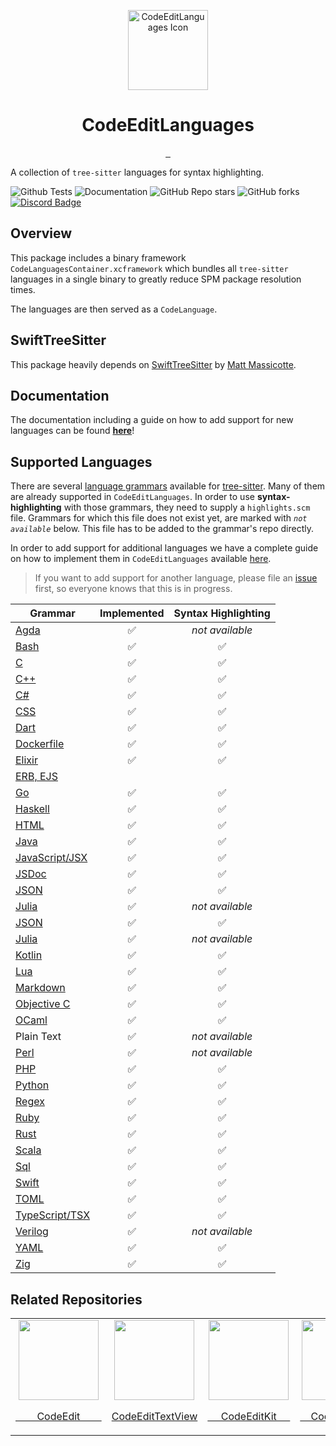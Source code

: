 <p align="center">
  <img src="https://user-images.githubusercontent.com/806104/201497920-d6aace8d-f0dc-49f6-bcd7-6a3b64cc384c.png" height="128" alt="CodeEditLanguages Icon">
  <h1 align="center">CodeEditLanguages</h1>
</p>

<p align="center">
  <a aria-label="Follow CodeEdit on Twitter" href="https://twitter.com/CodeEditApp" target="_blank">
    <img alt="" src="https://img.shields.io/badge/Follow%20@CodeEditApp-black.svg?style=for-the-badge&logo=Twitter">
  </a>
  <a aria-label="Join the community on Discord" href="https://discord.gg/vChUXVf9Em" target="_blank">
    <img alt="" src="https://img.shields.io/badge/Join%20the%20community-black.svg?style=for-the-badge&logo=Discord">
  </a>
  <a aria-label="Read the Documentation" href="https://codeeditapp.github.io/CodeEditLanguages/documentation/codeeditlanguages" target="_blank">
    <img alt="" src="https://img.shields.io/badge/Documentation-black.svg?style=for-the-badge&logo=readthedocs&logoColor=blue">
  </a>
</p>

A collection of `tree-sitter` languages for syntax highlighting.

![Github Tests](https://img.shields.io/github/actions/workflow/status/CodeEditApp/CodeEditLanguages/tests.yml?branch=main&label=tests&style=flat-square)
![Documentation](https://img.shields.io/github/actions/workflow/status/CodeEditApp/CodeEditLanguages/build-documentation.yml?branch=main&label=docs&style=flat-square)
![GitHub Repo stars](https://img.shields.io/github/stars/CodeEditApp/CodeEditLanguages?style=flat-square)
![GitHub forks](https://img.shields.io/github/forks/CodeEditApp/CodeEditLanguages?style=flat-square)
[![Discord Badge](https://img.shields.io/discord/951544472238444645?color=5865F2&label=Discord&logo=discord&logoColor=white&style=flat-square)](https://discord.gg/vChUXVf9Em)

## Overview

This package includes a binary framework `CodeLanguagesContainer.xcframework` which bundles all `tree-sitter` languages in a single binary to greatly reduce SPM package resolution times.

The languages are then served as a `CodeLanguage`.

## SwiftTreeSitter

This package heavily depends on [SwiftTreeSitter](https://github.com/ChimeHQ/SwiftTreeSitter) by [Matt Massicotte](https://twitter.com/mattie).

## Documentation

The documentation including a guide on how to add support for new languages can be found **[here](https://codeeditapp.github.io/CodeEditLanguages/documentation/codeeditlanguages)**!

## Supported Languages

There are several [language grammars](https://tree-sitter.github.io/tree-sitter/#available-parsers) available for [tree-sitter](https://tree-sitter.github.io/tree-sitter/). Many of them are already supported in `CodeEditLanguages`. In order to use **syntax-highlighting** with those grammars, they need to supply a `highlights.scm` file. Grammars for which this file does not exist yet, are marked with _`not available`_ below. This file has to be added to the grammar's repo directly.

In order to add support for additional languages we have a complete guide on how to implement them in `CodeEditLanguages` available [here](https://codeeditapp.github.io/CodeEditLanguages/documentation/codeeditlanguages/add-languages/).

> If you want to add support for another language, please file an [issue](https://github.com/CodeEditApp/CodeEditLanguages/issues/new/choose) first, so everyone knows that this is in progress.

| Grammar        | Implemented | Syntax Highlighting |
| -------------- | :---------: | :-----------------: |
| [Agda](https://github.com/cengelbart39/tree-sitter-agda/tree/feat/spm) | ✅ | _not available_ |
| [Bash](https://github.com/tree-sitter/tree-sitter-bash) | ✅ | ✅ |
| [C](https://github.com/tree-sitter/tree-sitter-c) | ✅ | ✅ |
| [C++](https://github.com/tree-sitter/tree-sitter-cpp) | ✅ | ✅ |
| [C#](https://github.com/tree-sitter/tree-sitter-c-sharp) | ✅ | ✅ |
| [CSS](https://github.com/lukepistrol/tree-sitter-css) | ✅ | ✅ |
| [Dart](https://github.com/lukepistrol/tree-sitter-dart/tree/feature/spm) | ✅ | ✅ |
| [Dockerfile](https://github.com/camdencheek/tree-sitter-dockerfile) | ✅ | ✅ |
| [Elixir](https://github.com/elixir-lang/tree-sitter-elixir) | ✅ | ✅ |
| [ERB, EJS](https://github.com/tree-sitter/tree-sitter-embedded-template) |  |  |
| [Go](https://github.com/tree-sitter/tree-sitter-go) | ✅ | ✅ |
| [Haskell](https://github.com/tree-sitter/tree-sitter-haskell) | ✅ | ✅ |
| [HTML](https://github.com/tree-sitter/tree-sitter-html) | ✅ | ✅ |
| [Java](https://github.com/tree-sitter/tree-sitter-java) | ✅ | ✅ |
| [JavaScript/JSX](https://github.com/tree-sitter/tree-sitter-javascript) | ✅ | ✅ |
| [JSDoc](https://github.com/cengelbart39/tree-sitter-jsdoc/tree/feature/spm) | ✅ | ✅ |
| [JSON](https://github.com/mattmassicotte/tree-sitter-json) | ✅ | ✅ |
| [Julia](https://github.com/tree-sitter/tree-sitter-julia) | ✅ | _not available_ |
| [JSON](https://github.com/tree-sitter/tree-sitter-json) | ✅ | ✅ |
| [Julia](https://github.com/tree-sitter/tree-sitter-julia) | ✅  | _not available_ |
| [Kotlin](https://github.com/lukepistrol/tree-sitter-kotlin/tree/feature/spm-queries) | ✅ | ✅ |
| [Lua](https://github.com/lukepistrol/tree-sitter-lua/tree/feature/spm) | ✅ | ✅ |
| [Markdown](https://github.com/MDeiml/tree-sitter-markdown) | ✅ | ✅ |
| [Objective C](https://github.com/lukepistrol/tree-sitter-objc/tree/feature/spm) | ✅ | ✅ |
| [OCaml](https://github.com/tree-sitter/tree-sitter-ocaml) | ✅ | ✅ |
| Plain Text | ✅ | _not available_ |
| [Perl](https://github.com/ganezdragon/tree-sitter-perl) | ✅ | _not available_ |
| [PHP](https://github.com/tree-sitter/tree-sitter-php) | ✅ | ✅ |
| [Python](https://github.com/tree-sitter/tree-sitter-python) | ✅ | ✅ |
| [Regex](https://github.com/tree-sitter/tree-sitter-regex) | ✅ | ✅ |
| [Ruby](https://github.com/mattmassicotte/tree-sitter-ruby) | ✅ | ✅ |
| [Rust](https://github.com/tree-sitter/tree-sitter-rust) | ✅ | ✅ |
| [Scala](https://github.com/tree-sitter/tree-sitter-scala) | ✅ | ✅ |
| [Sql](https://github.com/DerekStride/tree-sitter-sql) | ✅ | ✅ |
| [Swift](https://github.com/alex-pinkus/tree-sitter-swift/tree/with-generated-files) | ✅ | ✅ |
| [TOML](https://github.com/cengelbart39/tree-sitter-toml/tree/feature/spm) | ✅ | ✅ |
| [TypeScript/TSX](https://github.com/tree-sitter/tree-sitter-typescript) | ✅ | ✅ |
| [Verilog](https://github.com/tree-sitter/tree-sitter-verilog) | ✅ | _not available_ |
| [YAML](https://github.com/lukepistrol/tree-sitter-yaml/tree/feature/spm) | ✅ | ✅ |
| [Zig](https://github.com/maxxnino/tree-sitter-zig) | ✅ | ✅ |

## Related Repositories

<table>
  <tr>
    <td align="center">
      <a href="https://github.com/CodeEditApp/CodeEdit">
        <img src="https://user-images.githubusercontent.com/806104/163099605-4eaedd33-8441-4125-9ca1-a7ccb2f62a74.png" width="128" height="128">
        <p>&nbsp;&nbsp;&nbsp;&nbsp;&nbsp;&nbsp;&nbsp;&nbsp;CodeEdit&nbsp;&nbsp;&nbsp;&nbsp;&nbsp;&nbsp;&nbsp;&nbsp;</p>
      </a>
    </td>
    <td align="center">
      <a href="https://github.com/CodeEditApp/CodeEditTextView">
        <img src="https://user-images.githubusercontent.com/806104/175655252-d77cef62-31f5-4f40-a2ad-c1406a6dd1b9.png" width="128" height="128">
        <p>CodeEditTextView</p>
      </a>
    </td>
    <td align="center">
      <a href="https://github.com/CodeEditApp/CodeEditKit">
        <img src="https://user-images.githubusercontent.com/806104/193877051-c60d255d-0b6a-408c-bb21-6fabc5e0e60c.png" width="128" height="128">
        <p>&nbsp;&nbsp;&nbsp;&nbsp;&nbsp;CodeEditKit&nbsp;&nbsp;&nbsp;&nbsp;&nbsp;</p>
      </a>
    </td>
    <td align="center">
      <a href="https://github.com/CodeEditApp/CodeEditCLI">
        <img src="https://user-images.githubusercontent.com/806104/205848006-f2654778-21f1-4f97-b292-32849cc1eff6.png" height="128">
        <p>&nbsp;&nbsp;&nbsp;&nbsp;CodeEdit&nbsp;CLI&nbsp;&nbsp;&nbsp;&nbsp;</p>
      </a>
    </td>
  </tr>
</table>
